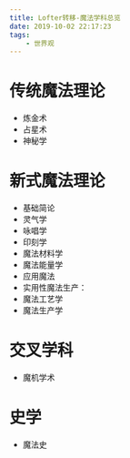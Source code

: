 ```yaml
---
title: Lofter转移-魔法学科总览
date: 2019-10-02 22:17:23
tags:
    - 世界观
---
```

# 传统魔法理论

* 炼金术
* 占星术
* 神秘学
<!-- more -->
# 新式魔法理论

* 基础简论
* 灵气学
* 咏唱学
* 印刻学
* 魔法材料学
* 魔法能量学
* 应用魔法
* 实用性魔法生产：
* 魔法工艺学
* 魔法生产学

# 交叉学科

* 魔机学术

# 史学

* 魔法史
